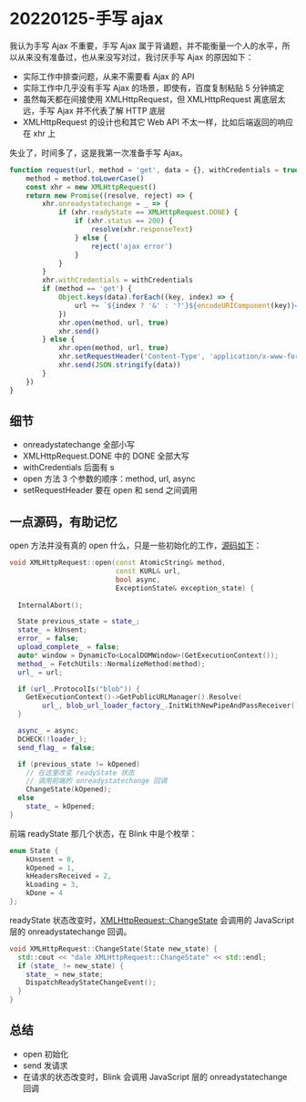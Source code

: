 # 20220125-手写 ajax

我认为手写 Ajax 不重要，手写 Ajax 属于背诵题，并不能衡量一个人的水平，所以从来没有准备过，也从来没写对过，我讨厌手写 Ajax 的原因如下：

- 实际工作中排查问题，从来不需要看 Ajax 的 API
- 实际工作中几乎没有手写 Ajax 的场景，即使有，百度复制粘贴 5 分钟搞定
- 虽然每天都在间接使用 XMLHttpRequest，但 XMLHttpRequest 离底层太远，手写 Ajax 并不代表了解 HTTP 底层
- XMLHttpRequest 的设计也和其它 Web API 不太一样，比如后端返回的响应在 xhr 上

失业了，时间多了，这是我第一次准备手写 Ajax。

```JavaScript
function request(url, method = 'get', data = {}, withCredentials = true) {
	method = method.toLowerCase()
	const xhr = new XMLHttpRequest()
	return new Promise((resolve, reject) => {
		xhr.onreadystatechange = _ => {
			if (xhr.readyState == XMLHttpRequest.DONE) {
				if (xhr.status == 200) {
					resolve(xhr.responseText)
				} else {
					reject('ajax error')
				}
			}
		}
		xhr.withCredentials = withCredentials
		if (method == 'get') {
			Object.keys(data).forEach((key, index) => {
				url += `${index ? '&' : '?'}${encodeURIComponent(key)}=${encodeURIComponent(data[key])}`
			})
			xhr.open(method, url, true)
			xhr.send()
		} else {
			xhr.open(method, url, true)
			xhr.setRequestHeader('Content-Type', 'application/x-www-form-urlencoded')
			xhr.send(JSON.stringify(data))
		}
	})
}
```

## 细节

- onreadystatechange 全部小写
- XMLHttpRequest.DONE 中的 DONE 全部大写
- withCredentials 后面有 s
- open 方法 3 个参数的顺序：method, url, async
- setRequestHeader 要在 open 和 send 之间调用

## 一点源码，有助记忆

open 方法并没有真的 open 什么，只是一些初始化的工作，[源码如下](https://chromium.googlesource.com/chromium/src/+/refs/tags/91.0.4437.3/third_party/blink/renderer/core/xmlhttprequest/xml_http_request.cc#637)：

```C++
void XMLHttpRequest::open(const AtomicString& method,
                          const KURL& url,
                          bool async,
                          ExceptionState& exception_state) {
 
  InternalAbort();

  State previous_state = state_;
  state_ = kUnsent;
  error_ = false;
  upload_complete_ = false;
  auto* window = DynamicTo<LocalDOMWindow>(GetExecutionContext());
  method_ = FetchUtils::NormalizeMethod(method);
  url_ = url;

  if (url_.ProtocolIs("blob")) {
    GetExecutionContext()->GetPublicURLManager().Resolve(
        url_, blob_url_loader_factory_.InitWithNewPipeAndPassReceiver());
  }

  async_ = async;
  DCHECK(!loader_);
  send_flag_ = false;

  if (previous_state != kOpened)
  	// 在这里改变 readyState 状态
  	// 调用前端的 onreadystatechange 回调 
    ChangeState(kOpened);
  else
    state_ = kOpened;
}
```

前端 readyState 那几个状态，在 Blink 中是个枚举：

```C++
enum State {
    kUnsent = 0,
    kOpened = 1,
    kHeadersReceived = 2,
    kLoading = 3,
    kDone = 4
};
```

readyState 状态改变时，[XMLHttpRequest::ChangeState](https://chromium.googlesource.com/chromium/src/+/refs/tags/91.0.4437.3/third_party/blink/renderer/core/xmlhttprequest/xml_http_request.cc#555) 会调用的 JavaScript 层的 onreadystatechange 回调。

```C++
void XMLHttpRequest::ChangeState(State new_state) {
  std::cout << "dale XMLHttpRequest::ChangeState" << std::endl;
  if (state_ != new_state) {
    state_ = new_state;
    DispatchReadyStateChangeEvent();
  }
}
```

## 总结

- open 初始化
- send 发请求
- 在请求的状态改变时，Blink 会调用 JavaScript 层的 onreadystatechange 回调























